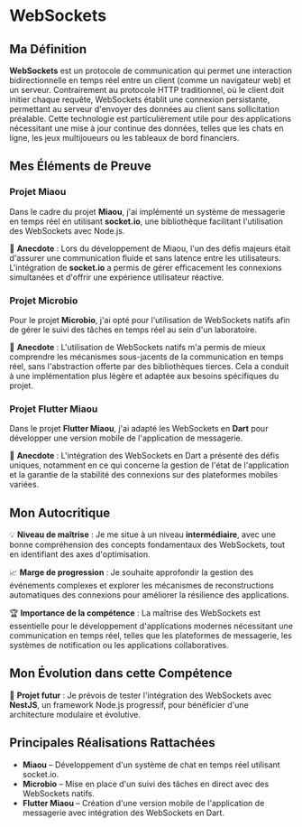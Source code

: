 # WebSockets

## Ma Définition

**WebSockets** est un protocole de communication qui permet une interaction bidirectionnelle en temps réel entre un client (comme un navigateur web) et un serveur. Contrairement au protocole HTTP traditionnel, où le client doit initier chaque requête, WebSockets établit une connexion persistante, permettant au serveur d'envoyer des données au client sans sollicitation préalable. Cette technologie est particulièrement utile pour des applications nécessitant une mise à jour continue des données, telles que les chats en ligne, les jeux multijoueurs ou les tableaux de bord financiers.

## Mes Éléments de Preuve

### Projet Miaou

Dans le cadre du projet **Miaou**, j'ai implémenté un système de messagerie en temps réel en utilisant **socket.io**, une bibliothèque facilitant l'utilisation des WebSockets avec Node.js.

📌 **Anecdote** : Lors du développement de Miaou, l'un des défis majeurs était d'assurer une communication fluide et sans latence entre les utilisateurs. L'intégration de **socket.io** a permis de gérer efficacement les connexions simultanées et d'offrir une expérience utilisateur réactive.

### Projet Microbio

Pour le projet **Microbio**, j'ai opté pour l'utilisation de WebSockets natifs afin de gérer le suivi des tâches en temps réel au sein d'un laboratoire.

📌 **Anecdote** : L'utilisation de WebSockets natifs m'a permis de mieux comprendre les mécanismes sous-jacents de la communication en temps réel, sans l'abstraction offerte par des bibliothèques tierces. Cela a conduit à une implémentation plus légère et adaptée aux besoins spécifiques du projet.

### Projet Flutter Miaou

Dans le projet **Flutter Miaou**, j'ai adapté les WebSockets en **Dart** pour développer une version mobile de l'application de messagerie.

📌 **Anecdote** : L'intégration des WebSockets en Dart a présenté des défis uniques, notamment en ce qui concerne la gestion de l'état de l'application et la garantie de la stabilité des connexions sur des plateformes mobiles variées.

## Mon Autocritique

💡 **Niveau de maîtrise** : Je me situe à un niveau **intermédiaire**, avec une bonne compréhension des concepts fondamentaux des WebSockets, tout en identifiant des axes d'optimisation.

📈 **Marge de progression** : Je souhaite approfondir la gestion des événements complexes et explorer les mécanismes de reconstructions automatiques des connexions pour améliorer la résilience des applications.

🏆 **Importance de la compétence** : La maîtrise des WebSockets est essentielle pour le développement d'applications modernes nécessitant une communication en temps réel, telles que les plateformes de messagerie, les systèmes de notification ou les applications collaboratives.

## Mon Évolution dans cette Compétence

🎯 **Projet futur** : Je prévois de tester l'intégration des WebSockets avec **NestJS**, un framework Node.js progressif, pour bénéficier d'une architecture modulaire et évolutive.

## Principales Réalisations Rattachées

- **Miaou** – Développement d'un système de chat en temps réel utilisant socket.io.
- **Microbio** – Mise en place d'un suivi des tâches en direct avec des WebSockets natifs.
- **Flutter Miaou** – Création d'une version mobile de l'application de messagerie avec intégration des WebSockets en Dart.
